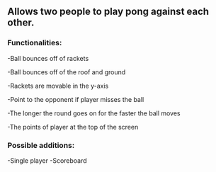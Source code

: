 ## Allows two people to play pong against each other.

### Functionalities:

-Ball bounces off of rackets

-Ball bounces off of the roof and ground

-Rackets are movable in the y-axis

-Point to the opponent if player misses the ball

-The longer the round goes on for the faster the ball moves

-The points of player at the top of the screen

### Possible additions:

-Single player
-Scoreboard
